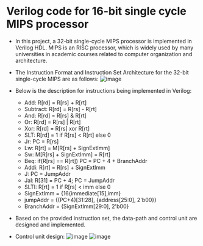 # Verilog code for 16-bit single cycle MIPS processor
* In this project, a 32-bit single-cycle MIPS processor is implemented in Verilog HDL. MIPS is an RISC processor, which is widely used by many universities in academic courses related to computer organization and architecture.
* The Instruction Format and Instruction Set Architecture for the 32-bit single-cycle MIPS are as follows:
![image](https://user-images.githubusercontent.com/67142437/115213108-67ad2c00-a12b-11eb-8278-8cb1d28b3a10.png)

* Below is the description for instructions being implemented in Verilog:
  * Add: R[rd] = R[rs] + R[rt]
  * Subtract: R[rd] = R[rs] - R[rt]
  * And: R[rd] = R[rs] & R[rt]
  * Or: R[rd] = R[rs] | R[rt]
  * Xor: R[rd] = R[rs] xor R[rt]
  * SLT: R[rd] = 1 if R[rs] < R[rt] else 0
  * Jr: PC = R[rs]
  * Lw: R[rt] = M[R[rs] + SignExtImm]
  * Sw: M[R[rs] + SignExtImm] = R[rt]
  * Beq: if(R[rs] == R[rt]) PC = PC + 4 + BranchAddr
  * Addi: R[rt] = R[rs] + SignExtImm
  * J: PC = JumpAddr
  * Jal: R[31] = PC + 4; PC = JumpAddr
  * SLTI: R[rt] = 1 if R[rs] < imm else 0
  * SignExtImm = {16{immediate[15],imm}
  * jumpAddr = {(PC+4)[31:28], {address[25:0], 2'b00}}
  * BranchAddr = {SignExtImm[29:0], 2'b00}
* Based on the provided instruction set, the data-path and control unit are designed and implemented.
* Control unit design:
![image](https://user-images.githubusercontent.com/67142437/115217205-75fd4700-a12f-11eb-895c-b146b59c8407.png)
![image](https://user-images.githubusercontent.com/67142437/115217340-9af1ba00-a12f-11eb-86db-fd5327d66fde.png)

